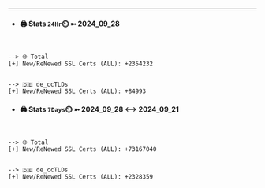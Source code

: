 

---
- #### 🖨️ **Stats** `24Hr`⏲️ ➼ 2024_09_28
```console


--> 🌐 Total
[+] New/ReNewed SSL Certs (ALL): +2354232


--> 🇩🇪 de_ccTLDs
[+] New/ReNewed SSL Certs (ALL): +84993

```

- #### 🖨️ **Stats** `7Days`⏲️ ➼ 2024_09_28 <--> 2024_09_21
```console


--> 🌐 Total
[+] New/ReNewed SSL Certs (ALL): +73167040


--> 🇩🇪 de_ccTLDs
[+] New/ReNewed SSL Certs (ALL): +2328359

```

